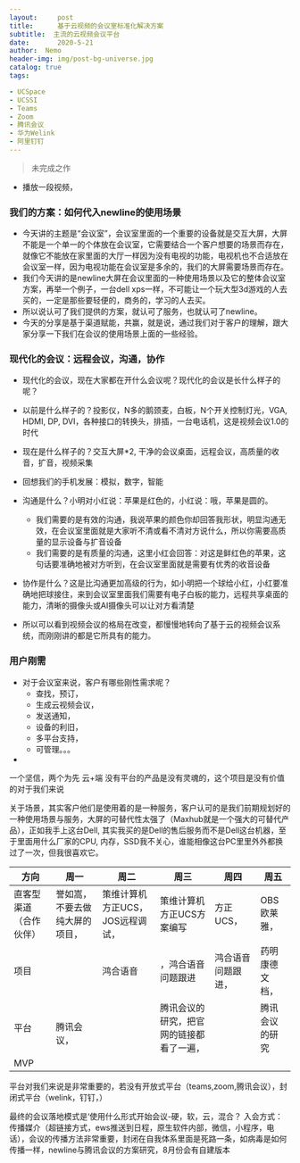 ```yaml
---
layout:     post
title:      基于云视频的会议室标准化解决方案
subtitle:  主流的云视频会议平台
date:       2020-5-21
author:  Nemo
header-img: img/post-bg-universe.jpg
catalog: true
tags:

- UCSpace
- UCSSI
- Teams
- Zoom
- 腾讯会议
- 华为Welink
- 阿里钉钉
---
```


> 未完成之作

- 播放一段视频，

### 我们的方案：如何代入newline的使用场景

- 今天讲的主题是“会议室”，会议室里面的一个重要的设备就是交互大屏，大屏不能是一个单一的个体放在会议室，它需要结合一个客户想要的场景而存在，就像它不能放在家里面的大厅一样因为没有电视的功能，电视机也不合适放在会议室一样，因为电视功能在会议室是多余的，我们的大屏需要场景而存在。
- 我们今天讲的是newline大屏在会议里面的一种使用场景以及它的整体会议室方案，再举一个例子，一台dell xps一样，不可能让一个玩大型3d游戏的人去买的，一定是那些要轻便的，商务的，学习的人去买。
- 所以说认可了我们提供的方案，就认可了服务，也就认可了newline。
- 今天的分享是基于渠道赋能，共赢，就是说，通过我们对于客户的理解，跟大家分享一下我们在会议的使用场景上面的一些经验。

### 现代化的会议：远程会议，沟通，协作

- 现代化的会议，现在大家都在开什么会议呢？现代化的会议是长什么样子的呢？
- 以前是什么样子的？投影仪，N多的鹅颈麦，白板，N个开关控制灯光，VGA, HDMI, DP, DVI，各种接口的转换头，排插，一台电话机，这是视频会议1.0的时代
- 现在是什么样子的？交互大屏*2, 干净的会议桌面，远程会议，高质量的收音，扩音，视频采集
- 回想我们的手机发展：模拟，数字，智能
- 沟通是什么？小明对小红说：苹果是红色的，小红说：哦，苹果是圆的。
  - 我们需要的是有效的沟通，我说苹果的颜色你却回答我形状，明显沟通无效，在会议室里面就是大家听不清或看不清对方说什么，所以你需要高质量的显示设备与扩音设备
  - 我们需要的是有质量的沟通，这里小红会回答：对这是鲜红色的苹果，这句话要准确地被对方听到，在会议室里面就是需要有优秀的收音设备

- 协作是什么？这是比沟通更加高级的行为，如小明把一个球给小红，小红要准确地把球接住，来到会议室里面我们需要有电子白板的能力，远程共享桌面的能力，清晰的摄像头或AI摄像头可以让对方看清楚
- 所以可以看到视频会议的格局在改变，都慢慢地转向了基于云的视频会议系统，而刚刚讲的都是它所具有的能力。

### 用户刚需

- 对于会议室来说，客户有哪些刚性需求呢？
  - 查找，预订，
  - 生成云视频会议，
  - 发送通知，
  - 设备的利旧，
  - 多平台支持，
  - 可管理。。。
- 



一个坚信，两个为先
云+端
没有平台的产品是没有灵魂的，这个项目是没有价值的对于我们来说

关于场景，其实客户他们是使用着的是一种服务，客户认可的是我们前期规划好的一种使用场景与服务，大屏的可替代性太强了（Maxhub就是一个强大的可替代产品），正如我手上这台Dell, 其实我买的是Dell的售后服务而不是Dell这台机器，至于里面用什么厂家的CPU, 内存，SSD我不关心，谁能相像这台PC里里外外都换过了一次，但我很喜欢它。

| 方向                   | 周一                           | 周二                             | 周三                                           | 周四               | 周五           |
| ---------------------- | ------------------------------ | -------------------------------- | ---------------------------------------------- | ------------------ | -------------- |
| 直客型渠道（合作伙伴） | 誉如嵩，不要去做纯大屏的项目， | 策维计算机方正UCS，JOS远程调试， | 策维计算机方正UCS方案编写                      | 方正UCS，          | OBS欧莱雅，    |
| 项目                   |                                | 鸿合语音                         | ，鸿合语音问题跟进                             | 鸿合语音问题跟进， | 药明康德文档， |
| 平台                   | <br />腾讯会议，               |                                  | 腾讯会议的研究，把官网的链接都看了一遍，<br /> |                    | 腾讯会议的研究 |
| MVP                    |                                |                                  |                                                |                    |                |

  平台对我们来说是非常重要的，若没有开放式平台（teams,zoom,腾讯会议），封闭式平台（welink，钉钉，）

最终的会议落地模式是‘使用什么形式开始会议-硬，软，云，混合？
入会方式：传播媒介（超链接方式，ews推送到日程，原生软件内部，微信，小程序，电话），会议的传播方法非常重要，封闭在自我体系里面是死路一条，如病毒是如何传播一样，newline与腾讯会议的方案研究，8月份会有自建版本